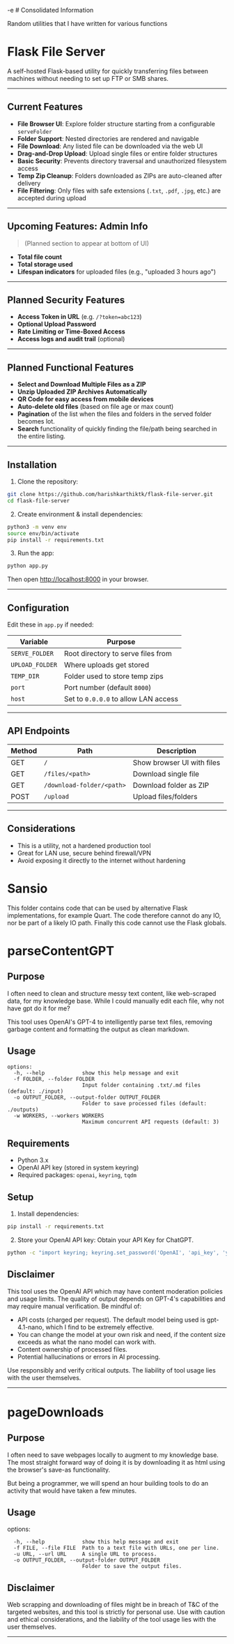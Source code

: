 -e # Consolidated Information

Random utilities that I have written for various functions

# Flask File Server
A self-hosted Flask-based utility for quickly transferring files between machines without needing to set up FTP or SMB shares.

---

## Current Features
- **File Browser UI**: Explore folder structure starting from a configurable `serveFolder`
- **Folder Support**: Nested directories are rendered and navigable
- **File Download**: Any listed file can be downloaded via the web UI
- **Drag-and-Drop Upload**: Upload single files or entire folder structures
- **Basic Security**: Prevents directory traversal and unauthorized filesystem access
- **Temp Zip Cleanup**: Folders downloaded as ZIPs are auto-cleaned after delivery
- **File Filtering**: Only files with safe extensions (`.txt`, `.pdf`, `.jpg`, etc.) are accepted during upload

---

## Upcoming Features: Admin Info
> (Planned section to appear at bottom of UI)
- **Total file count**
- **Total storage used**
- **Lifespan indicators** for uploaded files (e.g., "uploaded 3 hours ago")

---

## Planned Security Features
- **Access Token in URL** (e.g. `/?token=abc123`)
- **Optional Upload Password**
- **Rate Limiting or Time-Boxed Access**
- **Access logs and audit trail** (optional)

---

## Planned Functional Features
- **Select and Download Multiple Files as a ZIP**
- **Unzip Uploaded ZIP Archives Automatically**
- **QR Code for easy access from mobile devices**
- **Auto-delete old files** (based on file age or max count)
- **Pagination** of the list when the files and folders in the served folder becomes lot.
- **Search** functionality of quickly finding the file/path being searched in the entire listing.

---

## Installation

1. Clone the repository:
```bash
git clone https://github.com/harishkarthiktk/flask-file-server.git
cd flask-file-server
```

2. Create environment & install dependencies:
```bash
python3 -m venv env
source env/bin/activate
pip install -r requirements.txt
```

3. Run the app:
```bash
python app.py
```
Then open [http://localhost:8000](http://localhost:8000) in your browser.

---

## Configuration
Edit these in `app.py` if needed:

| Variable       | Purpose                        |
|----------------|---------------------------------|
| `SERVE_FOLDER` | Root directory to serve files from |
| `UPLOAD_FOLDER`| Where uploads get stored        |
| `TEMP_DIR`     | Folder used to store temp zips  |
| `port`         | Port number (default `8000`)     |
| `host`         | Set to `0.0.0.0` to allow LAN access |

---

## API Endpoints
| Method | Path                       | Description                      |
|--------|----------------------------|----------------------------------|
| GET    | `/`                        | Show browser UI with files       |
| GET    | `/files/<path>`           | Download single file             |
| GET    | `/download-folder/<path>` | Download folder as ZIP           |
| POST   | `/upload`                 | Upload files/folders             |

---

## Considerations
- This is a utility, not a hardened production tool
- Great for LAN use, secure behind firewall/VPN
- Avoid exposing it directly to the internet without hardening
# Sansio

This folder contains code that can be used by alternative Flask
implementations, for example Quart. The code therefore cannot do any
IO, nor be part of a likely IO path. Finally this code cannot use the
Flask globals.
# parseContentGPT

## Purpose
I often need to clean and structure messy text content, like web-scraped data, for my knowledge base. 
While I could manually edit each file, why not have gpt do it for me?

This tool uses OpenAI's GPT-4 to intelligently parse text files, 
    removing garbage content and formatting the output as clean markdown.

## Usage
```
options:
  -h, --help            show this help message and exit
  -f FOLDER, --folder FOLDER
                        Input folder containing .txt/.md files (default: ./input)
  -o OUTPUT_FOLDER, --output-folder OUTPUT_FOLDER
                        Folder to save processed files (default: ./outputs)
  -w WORKERS, --workers WORKERS
                        Maximum concurrent API requests (default: 3)
```

## Requirements
- Python 3.x
- OpenAI API key (stored in system keyring)
- Required packages: `openai`, `keyring`, `tqdm`

## Setup
1. Install dependencies:
```bash
pip install -r requirements.txt
```

2. Store your OpenAI API key:
Obtain your API Key for ChatGPT.
```bash
python -c "import keyring; keyring.set_password('OpenAI', 'api_key', 'your-api-key-here')"
```

## Disclaimer
This tool uses the OpenAI API which may have content moderation policies and usage limits. The quality of output depends on GPT-4's capabilities and may require manual verification. Be mindful of:
- API costs (charged per request). The default model being used is gpt-4.1-nano, which I find to be extremely effective.
- You can change the model at your own risk and need, if the content size exceeds as what the nano model can work with.
- Content ownership of processed files.
- Potential hallucinations or errors in AI processing.

Use responsibly and verify critical outputs. The liability of tool usage lies with the user themselves.

---


# pageDownloads

## Purpose
I often need to save webpages locally to augment to my knowledge base.
The most straight forward way of doing it is by downloading it as html using the browser's save-as functionality.

But being a programmer, we will spend an hour building tools to do an activity that would have taken a few minutes.

## Usage
options:
```
  -h, --help            show this help message and exit
  -f FILE, --file FILE  Path to a text file with URLs, one per line.
  -u URL, --url URL     A single URL to process.
  -o OUTPUT_FOLDER, --output-folder OUTPUT_FOLDER
                        Folder to save the output files.
```

## Disclaimer
Web scrapping and downloading of files might be in breach of T&C of the targeted websites, and this tool is strictly for personal use.
Use with caution and ethical considerations, and the liability of the tool usage lies with the user themselves.

---


